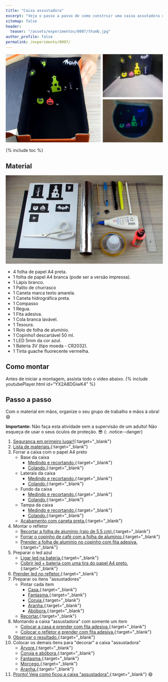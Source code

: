 ```yaml
---
title: "Caixa assustadora"
excerpt: "Veja o passo a passo de como construir uma caixa assutadora com iluminação led."
sitemap: false
header: 
  teaser: "/assets/experimentos/0007/thumb.jpg" 
author_profile: false
permalink: /experimento/0007/
---
```

![Spinner LED](/assets/experimentos/0007/thumb.jpg)

{% include toc %}

## Material
![Materiais para o Spinner LED](/assets/experimentos/0007/materiais.jpg)
* 4 folha de papel A4 preta.
* 1 folha de papel A4 branca (pode ser a versão impressa).
* 1 Lápis branco.
* 1 Palito de churrasco
* 1 Caneta marca texto amarela.
* 1 Caneta hidrográfica preta.
* 1 Compasso
* 1 Régua.
* 1 Fita adesiva.
* 1 Cola branca lavável.
* 1 Tesoura.
* 1 Rolo de folha de alumínio.
* 1 Copinho1 descartável 50 ml. 
* 1 LED 5mm da cor azul.
* 1 Bateria 3V (tipo moeda - CR2032).
* 1 Tinta guache fluorecente vermelha. 

## Como montar
Antes de iniciar a montagem, assista todo o vídeo abaixo.
{% include youtubePlayer.html id="YX2A8DGiwK4" %}

## Passo a passo
Com o material em mãos, organize o seu grupo de trabalho e mãos à obra! :smile:

**Importante:** Não faça esta atividade sem a supervisão de um adulto! Não esqueça de usar o seus óculos de proteção. :sunglasses:
{: .notice--danger}

1. [Segurança em primeiro lugar!](https://www.youtube.com/watch?v=ooZ5zhHfG4U){:target="_blank"}
1. [Lista de materiais.](https://youtu.be/ooZ5zhHfG4U?t=6s){:target="_blank"}
1. Forrar a caixa com o papel A4 preto
   - Base da caixa
     - [Medindo e recortando.](https://youtu.be/ooZ5zhHfG4U?t=33s){:target="_blank"}
     - [Colando.](https://youtu.be/ooZ5zhHfG4U?t=2m41s){:target="_blank"}
   - Laterais da caixa
     - [Medindo e recortando.](https://youtu.be/ooZ5zhHfG4U?t=4m01s){:target="_blank"}
     - [Colando.](https://youtu.be/ooZ5zhHfG4U?t=6m35s){:target="_blank"}
   - Fundo da caixa
     - [Medindo e recortando.](https://youtu.be/ooZ5zhHfG4U?t=8m49s){:target="_blank"}
     - [Colando.](https://youtu.be/ooZ5zhHfG4U?t=10m36s){:target="_blank"}
   - Tampa da caixa
     - [Medindo e recortando.](https://youtu.be/ooZ5zhHfG4U?t=11m28s){:target="_blank"}
     - [Colando.](https://youtu.be/ooZ5zhHfG4U?t=12m50s){:target="_blank"}
   - [Acabamento com caneta preta.](https://youtu.be/ooZ5zhHfG4U?t=14m28s){:target="_blank"}
1. Montar o refletor
   - [Recortar a folha de alumínio (raio de 5,5 cm).](https://youtu.be/ooZ5zhHfG4U?t=16m16s){:target="_blank"}
   - [Forrar o copinho de café com a folha de alumínio.](https://youtu.be/ooZ5zhHfG4U?t=17m29s){:target="_blank"}
   - [Prender a folha de alumínio no copinho com fita adesiva.](https://youtu.be/ooZ5zhHfG4U?t=18m01s){:target="_blank"}
1. Preparar o led azul
   - [Ligar led na bateria.](https://youtu.be/ooZ5zhHfG4U?t=18m37s){:target="_blank"}
   - [Cobrir led + bateria com uma tira do papel A4 preto.](https://youtu.be/ooZ5zhHfG4U?t=19m02s){:target="_blank"}
1. [Prender led no refletor.](https://youtu.be/ooZ5zhHfG4U?t=19m36s){:target="_blank"}
1. Preparar os itens "assustadores"
   - Pintar cada item
     - [Casa.](https://youtu.be/ooZ5zhHfG4U?t=20m27s){:target="_blank"}
     - [Fantasma.](https://youtu.be/ooZ5zhHfG4U?t=21m09s){:target="_blank"}
     - [Coruja.](https://youtu.be/ooZ5zhHfG4U?t=21m17s){:target="_blank"}
     - [Aranha.](https://youtu.be/ooZ5zhHfG4U?t=21m30s){:target="_blank"}
     - [Abóbora.](https://youtu.be/ooZ5zhHfG4U?t=21m36s){:target="_blank"}
   - [Recortar.](https://youtu.be/ooZ5zhHfG4U?t=22m55s){:target="_blank"}
1. Montando a caixa "assustadora" com somente um item
     - [Colocar a casa e prender com fita adesiva.](https://youtu.be/ooZ5zhHfG4U?t=24m32s){:target="_blank"}
     - [Colocar o refletor e prender com fita adesiva.](https://youtu.be/ooZ5zhHfG4U?t=25m08s){:target="_blank"}
1. [Observar o resultado.](https://youtu.be/ooZ5zhHfG4U?t=25m38s){:target="_blank"}
1. Colocar os demais itens para "decorar" a caixa "assustadora"
     - [Árvore.](https://youtu.be/ooZ5zhHfG4U?t=26m04s){:target="_blank"}
     - [Coruja e abóbora.](https://youtu.be/ooZ5zhHfG4U?t=26m36s){:target="_blank"}
     - [Fantasma.](https://youtu.be/ooZ5zhHfG4U?t=26m53s){:target="_blank"}
     - [Morcego.](https://youtu.be/ooZ5zhHfG4U?t=27m12s){:target="_blank"}
     - [Aranha.](https://youtu.be/ooZ5zhHfG4U?t=27m29s){:target="_blank"}
1. [Pronto! Veja como ficou a caixa "assustadora".](https://youtu.be/ooZ5zhHfG4U?t=27m51s){:target="_blank"} :smile:    
